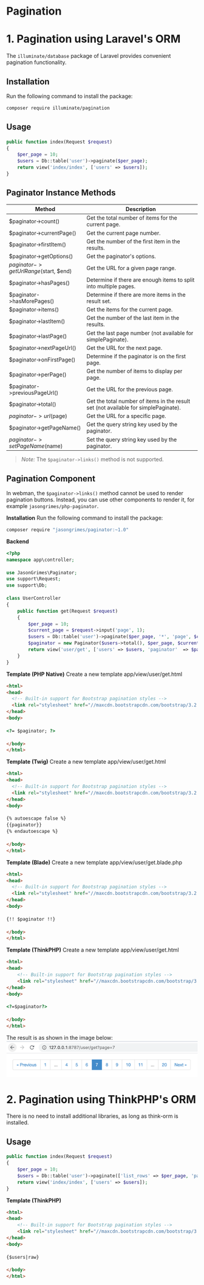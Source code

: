 # Pagination

# 1. Pagination using Laravel's ORM

The `illuminate/database` package of Laravel provides convenient pagination functionality.

## Installation

Run the following command to install the package:
```bash
composer require illuminate/pagination
```

## Usage
```php
public function index(Request $request)
{
    $per_page = 10;
    $users = Db::table('user')->paginate($per_page);
    return view('index/index', ['users' => $users]);
}
```

## Paginator Instance Methods

| Method | Description |
| ---- |-----|
|$paginator->count()|Get the total number of items for the current page.
|$paginator->currentPage()|Get the current page number.
|$paginator->firstItem()|Get the number of the first item in the results.
|$paginator->getOptions()|Get the paginator's options.
|$paginator->getUrlRange($start, $end)|Get the URL for a given page range.
|$paginator->hasPages()|Determine if there are enough items to split into multiple pages.
|$paginator->hasMorePages()|Determine if there are more items in the result set.
|$paginator->items()|Get the items for the current page.
|$paginator->lastItem()|Get the number of the last item in the results.
|$paginator->lastPage()|Get the last page number (not available for simplePaginate).
|$paginator->nextPageUrl()|Get the URL for the next page.
|$paginator->onFirstPage()|Determine if the paginator is on the first page.
|$paginator->perPage()|Get the number of items to display per page.
|$paginator->previousPageUrl()|Get the URL for the previous page.
|$paginator->total()|Get the total number of items in the result set (not available for simplePaginate).
|$paginator->url($page)|Get the URL for a specific page.
|$paginator->getPageName()|Get the query string key used by the paginator.
|$paginator->setPageName($name)|Set the query string key used by the paginator.

> *Note:*
> The `$paginator->links()` method is not supported.

## Pagination Component
In webman, the `$paginator->links()` method cannot be used to render pagination buttons. Instead, you can use other components to render it, for example `jasongrimes/php-paginator`.

**Installation**
Run the following command to install the package:
```bash
composer require "jasongrimes/paginator:~1.0"
```

**Backend**
```php
<?php
namespace app\controller;

use JasonGrimes\Paginator;
use support\Request;
use support\Db;

class UserController
{
    public function get(Request $request)
    {
        $per_page = 10;
        $current_page = $request->input('page', 1);
        $users = Db::table('user')->paginate($per_page, '*', 'page', $current_page);
        $paginator = new Paginator($users->total(), $per_page, $current_page, '/user/get?page=(:num)');
        return view('user/get', ['users' => $users, 'paginator'  => $paginator]);
    }
}
```

**Template (PHP Native)**
Create a new template app/view/user/get.html
```html
<html>
<head>
  <!-- Built-in support for Bootstrap pagination styles -->
  <link rel="stylesheet" href="//maxcdn.bootstrapcdn.com/bootstrap/3.2.0/css/bootstrap.min.css">
</head>
<body>

<?= $paginator; ?>

</body>
</html>
```

**Template (Twig)**
Create a new template app/view/user/get.html
```html
<html>
<head>
  <!-- Built-in support for Bootstrap pagination styles -->
  <link rel="stylesheet" href="//maxcdn.bootstrapcdn.com/bootstrap/3.2.0/css/bootstrap.min.css">
</head>
<body>

{% autoescape false %}
{{paginator}}
{% endautoescape %}

</body>
</html>
```

**Template (Blade)**
Create a new template app/view/user/get.blade.php
```html
<html>
<head>
  <!-- Built-in support for Bootstrap pagination styles -->
  <link rel="stylesheet" href="//maxcdn.bootstrapcdn.com/bootstrap/3.2.0/css/bootstrap.min.css">
</head>
<body>

{!! $paginator !!}

</body>
</html>
```

**Template (ThinkPHP)**
Create a new template app/view/user/get.html
```html
<html>
<head>
    <!-- Built-in support for Bootstrap pagination styles -->
    <link rel="stylesheet" href="//maxcdn.bootstrapcdn.com/bootstrap/3.2.0/css/bootstrap.min.css">
</head>
<body>

<?=$paginator?>

</body>
</html>
```

The result is as shown in the image below:
![](../../assets/img/paginator.png)

# 2. Pagination using ThinkPHP's ORM

There is no need to install additional libraries, as long as think-orm is installed.

## Usage
```php
public function index(Request $request)
{
    $per_page = 10;
    $users = Db::table('user')->paginate(['list_rows' => $per_page, 'page' => $request->get('page', 1), 'path' => $request->path()]);
    return view('index/index', ['users' => $users]);
}
```

**Template (ThinkPHP)**
```html
<html>
<head>
    <!-- Built-in support for Bootstrap pagination styles -->
    <link rel="stylesheet" href="//maxcdn.bootstrapcdn.com/bootstrap/3.2.0/css/bootstrap.min.css">
</head>
<body>

{$users|raw}

</body>
</html>
```
